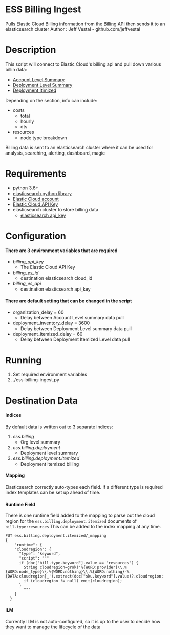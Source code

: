 # ESS Billing Ingest
Pulls Elastic Cloud Billing information from the [Billing API](https://www.elastic.co/guide/en/cloud/current/Billing_Costs_Analysis.html) then sends it to an elasticsearch cluster
Author : Jeff Vestal - github.com/jeffvestal

# Description
This script will connect to Elastic Cloud's billing api and pull down various billin data:
- [Account Level Summary](https://www.elastic.co/guide/en/cloud/current/Billing_Costs_Analysis.html#get-costs-overview)
- [Deployment Level Summary](https://www.elastic.co/guide/en/cloud/current/Billing_Costs_Analysis.html#get-costs-deployments)
- [Deployment Itimized](https://www.elastic.co/guide/en/cloud/current/Billing_Costs_Analysis.html#get-costs-items-by-deployment)

Depending on the section, info can include:
- costs
	- total
	- hourly
	- dts
- resources
	- node type breakdown

Billing data is sent to an elasticsearch cluster where it can be used for analysis, searching, alerting, dashboard, magic

# Requirements
- python 3.6+
- [elasticsearch python library](https://elasticsearch-py.readthedocs.io/)
- [Elastic Cloud account](https://cloud.elastic.co/)
- [Elastic Cloud API Key](https://www.elastic.co/guide/en/cloud/current/ec-api-authentication.html)
- elasticsearch cluster to store billing data
	- [elasticsearch api_key](https://www.elastic.co/guide/en/elasticsearch/reference/current/security-api-create-api-key.html)

# Configuration
#### There are 3 environment variables that are required
- *billing_api_key* 
	- The Elastic Cloud API Key
- *billing_es_id*
	- destination elasticsearch cloud_id
- *billing_es_api*
	- destination elasticsearch api_key

#### There are default setting that can be changed in the script
- organization_delay = 60
	- Delay between Account Level summary data pull
- deployment_inventory_delay = 3600
	- Delay between Deployment Level summary data pull
- deployment_itemized_delay = 60
	- Delay between Deployment Itemized Level data pull

# Running
1. Set required environment variables
2. ./ess-billing-ingest.py

# Destination Data
#### Indices
By default data is written out to 3 separate indices:
1. *ess.billing*
	- Org level summary
2. *ess.billing.deployment*
	- Deployment level summary
3. *ess.billing.deployment.itemized*
	- Deployment itemized billing

#### Mapping
Elasticsearch correctly auto-types each field. If a different type is required index templates can be set up ahead of time. 

#### Runtime Field
There is one runtime field added to the mapping to parse out the cloud region for the `ess.billing.deployment.itemized` documents of `bill.type:resources` 
This can be added to the index mapping at any time. 
```
PUT ess.billing.deployment.itemized/_mapping
{
    "runtime": {
    "cloudregion": {
      "type": "keyword",
      "script": """
      if (doc["bill.type.keyword"].value == "resources") {
        String cloudregion=grok('%{WORD:provider}\\.%{WORD:node_type}\\.%{WORD:nothing}\\.%{WORD:nothing}-%{DATA:cloudregion}_').extract(doc["sku.keyword"].value)?.cloudregion;
        if (cloudregion != null) emit(cloudregion); 
      }
        """
    }
  }
```

#### ILM
Currently ILM is not auto-configured, so it is up to the user to decide how they want to manage the lifecycle of the data


